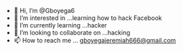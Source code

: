 - 👋 Hi, I’m @Gboyega6
- 👀 I’m interested in ...learning how to hack Facebook
- 🌱 I’m currently learning ...hacker 
- 💞️ I’m looking to collaborate on ...hacking 
- 📫 How to reach me ...
gboyegajeremiah666@gmail.com
<!---
Gboyega6/Gboyega6 is a ✨ special ✨ repository because its `README.md` (this file) appears on your GitHub profile.
You can click the Preview link to take a look at your changes.
--->
